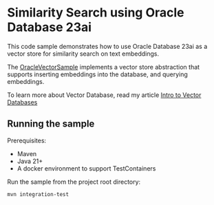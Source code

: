 # Similarity Search using Oracle Database 23ai

This code sample demonstrates how to use Oracle Database 23ai as a vector store for similarity search on text embeddings.

The [OracleVectorSample](src/main/java/com/example/OracleVectorSample.java) implements a vector store abstraction that supports inserting embeddings into the database, and querying embeddings.

To learn more about Vector Database, read my article [Intro to Vector Databases](https://andersswanson.dev/2025/06/23/whats-a-vector-database/)

## Running the sample

Prerequisites:
- Maven
- Java 21+
- A docker environment to support TestContainers

Run the sample from the project root directory:

```shell
mvn integration-test
```
